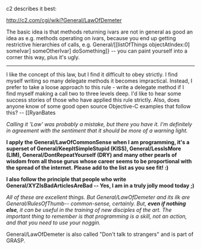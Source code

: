 c2 describes it best:

http://c2.com/cgi/wiki?General/LawOfDemeter

The basic idea is that methods returning ivars are not in general as good an idea as e.g. methods operating on ivars, because you end up getting restrictive hierarchies of calls, e.g.     General/[[listOfThings objectAtIndex:0] someIvar] someOtherIvar] doSomething]} -- you can paint yourself into a corner this way, plus it's ugly.

----

I like the concept of this law, but I find it difficult to obey strictly. I find myself writing so many delegate methods it becomes impractical. Instead, I prefer to take a loose approach to this rule - write a delegate method if I find myself making a call two to three levels deep. I'd like to hear some success stories of those who have applied this rule strictly. Also, does anyone know of some good open source Objective-C examples that follow this? -- [[RyanBates

*Calling it 'Law' was probably a mistake, but there you have it. I'm definitely in agreement with the sentiment that it should be more of a warning light.*

**I apply the General/LawOfCommonSense when I am programming, it's a superset of General/KeepItSimpleStupid (KISS), General/LessIsMore (LIM), General/DontRepeatYourself (DRY) and many other pearls of wisdom from all those gurus whose career seems to be proportional with the spread of the internet. Please add to the list as you see fit! :)**

**I also follow the principle that people who write General/XYZIsBadArticlesAreBad -- Yes, I am in a truly jolly mood today ;)**

*All of these are excellent things. But General/LawOfDemeter and its ilk are General/RulesOfThumb-- common-sense, certainly. But, **even if nothing else**, it can be useful in the training of new disciples of the art. The important thing to remember is that programming is a skill, not an action, and that you need to use your noggin.*

General/LawOfDemeter is also called "Don't talk to strangers" and is part of GRASP.